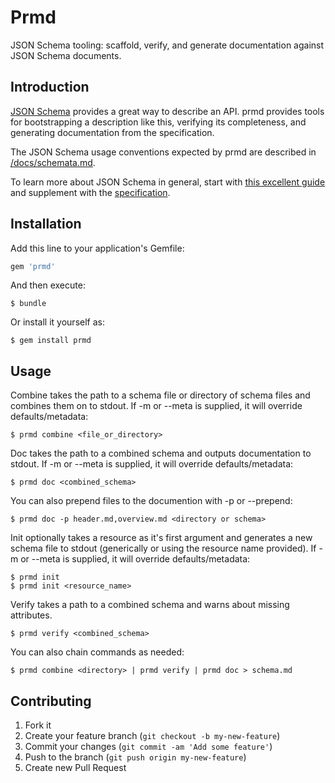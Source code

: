# Prmd

JSON Schema tooling: scaffold, verify, and generate documentation
against JSON Schema documents.


## Introduction

[JSON Schema](http://json-schema.org/) provides a great way to describe
an API. prmd provides tools for bootstrapping a description like this,
verifying its completeness, and generating documentation from the
specification.

The JSON Schema usage conventions expected by prmd are described in
[/docs/schemata.md](/docs/schemata.md).

To learn more about JSON Schema in general, start with
[this excellent guide](http://spacetelescope.github.io/understanding-json-schema/)
and supplement with the [specification](http://json-schema.org/documentation.html).

## Installation

Add this line to your application's Gemfile:

```ruby
gem 'prmd'
```

And then execute:

```console
$ bundle
```

Or install it yourself as:

```console
$ gem install prmd
```

## Usage

Combine takes the path to a schema file or directory of schema files and
combines them on to stdout. If -m or --meta is supplied, it will override
defaults/metadata:

```console
$ prmd combine <file_or_directory>
```

Doc takes the path to a combined schema and outputs documentation to stdout.
If -m or --meta is supplied, it will override defaults/metadata:

```console
$ prmd doc <combined_schema>
```

You can also prepend files to the documention with -p or --prepend:

```console
$ prmd doc -p header.md,overview.md <directory or schema>
```

Init optionally takes a resource as it's first argument and generates a
new schema file to stdout (generically or using the resource name
provided). If -m or --meta is supplied, it will override
defaults/metadata:

```console
$ prmd init
$ prmd init <resource_name>
```

Verify takes a path to a combined schema and warns about missing attributes.

```console
$ prmd verify <combined_schema>
```

You can also chain commands as needed:

```console
$ prmd combine <directory> | prmd verify | prmd doc > schema.md
```

## Contributing

1. Fork it
2. Create your feature branch (`git checkout -b my-new-feature`)
3. Commit your changes (`git commit -am 'Add some feature'`)
4. Push to the branch (`git push origin my-new-feature`)
5. Create new Pull Request
